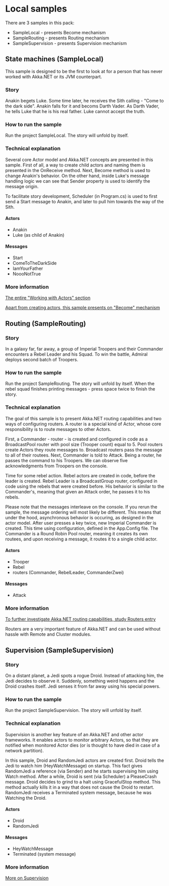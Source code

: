 # Local samples

There are 3 samples in this pack:

* SampleLocal - presents Become mechanism
* SampleRouting - presents Routing mechanism
* SampleSupervision - presents Supervision mechanism

## State machines (SampleLocal)

This sample is designed to be the first to look at for a person that has never worked with Akka.NET or its JVM counterpart.

### Story

Anakin begets Luke. Some time later, he receives the Sith calling - "Come to the dark side". Anakin falls for it and becoms Darth Vader.
As Darth Vader, he tells Luke that he is his real father. Luke cannot accept the truth.

### How to run the sample

Run the project SampleLocal. The story will unfold by itself.

### Technical explanation

Several core Actor model and Akka.NET concepts are presented in this sample. First of all, a way to create child actors and naming them is presented in the OnReceive method.
Next, Become method is used to change Anakin's behavior. On the other hand, inside Luke's message handling logic we can see that Sender property is used to identify the message origin.

To facilitate story development, Scheduler (in Program.cs) is used to first send a Start message to Anakin, and later to pull him towards the way of the Sith.

#### Actors

* Anakin
* Luke (as child of Anakin)

#### Messages

* Start
* ComeToTheDarkSide
* IamYourFather
* NoooNotTrue

### More information

[The entire "Working with Actors" section](http://getakka.net/docs/#working-with-actors)

[Apart from creating actors, this sample presents on "Become" mechanism](http://getakka.net/docs/working-with-actors/Switchable%20Behaviors)

## Routing (SampleRouting)

### Story

In a galaxy far, far away, a group of Imperial Troopers and their Commander encounters a Rebel Leader and his Squad. To win the battle, Admiral deploys second batch of Troopers.

### How to run the sample

Run the project SampleRouting. The story will unfold by itself. When the rebel squad finishes printing messages - press space twice to finish the story.

### Technical explanation

The goal of this sample is to present Akka.NET routing capabilities and two ways of configuring routers. A router is a special kind of Actor, whose 
 core responsibility is to route messages to other Actors.

First, a Commander - router - is created and configured in code as a BroadcastPool router with pool size (Trooper count) equal to 5. Pool routers create Actors they route messages to. 
Broadcast routers pass the message to all of their routees.
Next, Commander is told to Attack. Being a router, he passes the command to his Troopers. We can observe five acknowledgments from Troopers on the console.

Time for some rebel action. Rebel actors are created in code, before the leader is created. Rebel Leader is a BroadcastGroup router, configured in code using the rebels that were created before.
His behavior is similar to the Commander's, meaning that given an Attack order, he passes it to his rebels.

Please note that the messages interleave on the console. If you rerun the sample, the message ordering will most likely be different. This means that under the hood, asynchronous behavior is occuring, as designed in the actor model.
After user presses a key twice, new Imperial Commander is created. This time using configuration, defined in the App.Config file. The Commander is a Round Robin Pool router, meaning it creates its own routees, and upon receiving a message, it routes it to a single child actor.  

#### Actors

* Trooper
* Rebel
* routers (Commander, RebelLeader, CommanderZwei)

#### Messages

* Attack

### More information

[To further investigate Akka.NET routing capabilities, study Routers entry](http://getakka.net/docs/working-with-actors/Routers)

Routers are a very important feature of Akka.NET and can be used without hassle with Remote and Cluster modules. 

## Supervision (SampleSupervision)

### Story

On a distant planet, a Jedi spots a rogue Droid. Instead of attacking him, the Jedi decides to observe it. Suddenly, something weird happens and the Droid crashes itself. Jedi senses it from far away using his special powers.

### How to run the sample

Run the project SampleSupervision. The story will unfold by itself.

### Technical explanation

Supervision is another key feature of an Akka.NET and other actor frameworks. It enables actors to monitor arbitrary Actors, so that they are notified when monitored Actor dies (or is thought to have died in case of a network partition).

In this sample, Droid and RandomJedi actors are created first. Droid tells the Jedi to watch him (HeyWatchMessage) on startup.
This fact gives RandomJedi a reference (via Sender) and he starts supervising him using Watch method.
After a while, Droid is sent (via Scheduler) a PleaseCrash message. Droid decides to grind to a halt using GracefulStop method. This method actually kills it in a way that does not cause the Droid to restart.
RandomJedi receives a Terminated system message, because he was Watching the Droid.

#### Actors

* Droid
* RandomJedi

#### Messages

* HeyWatchMessage
* Terminated (system message)

### More information

[More on Supervision](http://getakka.net/docs/concepts/supervision)

